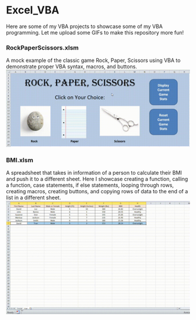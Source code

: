 # Excel_VBA
Here are some of my VBA projects to showcase some of my VBA programming.  Let me upload some GIFs to make this repository more fun!  
  
### RockPaperScissors.xlsm  
A mock example of the classic game Rock, Paper, Scissors using VBA to demonstrate proper VBA syntax, macros, and buttons.  
![](https://github.com/david125tran/Excel_VBA/blob/main/GIFs/RPS.gif)  
  
### BMI.xlsm  
A spreadsheet that takes in information of a person to calculate their BMI and push it to a different sheet.  Here I showcase creating a function, calling a function, case statements, if else statements, looping through rows, creating macros, creating buttons, and copying rows of data to the end of a list in a different sheet.  
![](https://github.com/david125tran/Excel_VBA/blob/main/GIFs/BMI.gif) 

